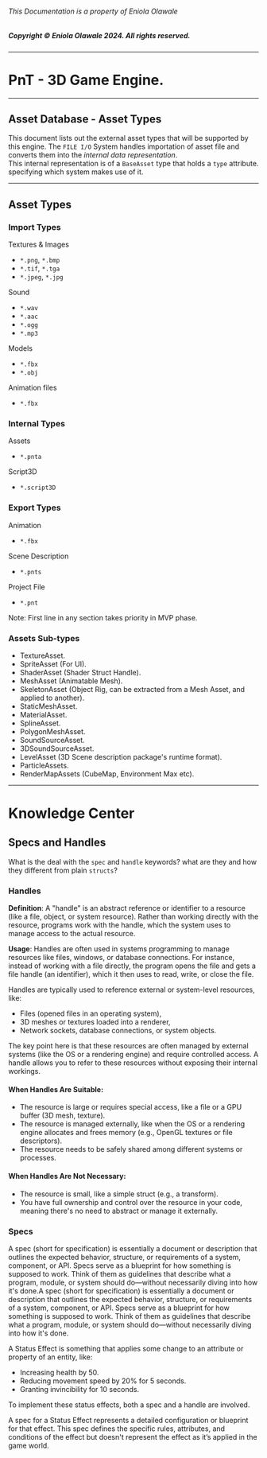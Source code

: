 ###### This Documentation is a property of Eniola Olawale
##### Copyright &copy; Eniola Olawale 2024. All rights reserved.

<hr>

# PnT - 3D Game Engine.
<hr>

## Asset Database - Asset Types
This document lists out the external asset types that will be supported by this engine.
The `FILE I/O` System handles importation of asset file and converts them into the _internal data representation_.  
This internal representation is of a `BaseAsset` type that holds a `type` attribute. specifying which system makes use of it.

<hr>

## Asset Types
### Import Types
Textures & Images
- `*.png`, `*.bmp`
- `*.tif`,  `*.tga`
- `*.jpeg`, `*.jpg`

Sound
- `*.wav`
- `*.aac`
- `*.ogg`
- `*.mp3`

Models
- `*.fbx` 
- `*.obj`

Animation files
- `*.fbx`

### Internal Types
Assets
- `*.pnta`

Script3D
- `*.script3D`

### Export Types
Animation
- `*.fbx`

Scene Description
- `*.pnts`

Project File
- `*.pnt`

Note: First line in any section takes priority in MVP phase.

### Assets Sub-types
- TextureAsset.
- SpriteAsset (For UI).
- ShaderAsset (Shader Struct Handle).
- MeshAsset (Animatable Mesh).
- SkeletonAsset (Object Rig, can be extracted from a Mesh Asset, and applied to another).
- StaticMeshAsset.
- MaterialAsset.
- SplineAsset.
- PolygonMeshAsset.
- SoundSourceAsset.
- 3DSoundSourceAsset.
- LevelAsset (3D Scene description package's runtime format).
- ParticleAssets.
- RenderMapAssets (CubeMap, Environment Max etc).

<hr>

# Knowledge Center
## Specs and Handles

What is the deal with the `spec` and `handle` keywords? what are they and how they different from plain `structs`?

### Handles

**Definition**: A "handle" is an abstract reference or identifier to a resource (like a file, object, or system resource). Rather than working directly with the resource, programs work with the handle, which the system uses to manage access to the actual resource.

**Usage**: Handles are often used in systems programming to manage resources like files, windows, or database connections. For instance, instead of working with a file directly, the program opens the file and gets a file handle (an identifier), which it then uses to read, write, or close the file.

Handles are typically used to reference external or system-level resources, like:
- Files (opened files in an operating system),
- 3D meshes or textures loaded into a renderer,
- Network sockets, database connections, or system objects.

The key point here is that these resources are often managed by external systems (like the OS or a rendering engine) and require controlled access. A handle allows you to refer to these resources without exposing their internal workings.

#### When Handles Are Suitable:
- The resource is large or requires special access, like a file or a GPU buffer (3D mesh, texture).
- The resource is managed externally, like when the OS or a rendering engine allocates and frees memory (e.g., OpenGL textures or file descriptors).
- The resource needs to be safely shared among different systems or processes.

#### When Handles Are Not Necessary:
- The resource is small, like a simple struct (e.g., a transform).
- You have full ownership and control over the resource in your code, meaning there's no need to abstract or manage it externally.

### Specs

A spec (short for specification) is essentially a document or description that outlines the expected behavior, structure, or requirements of a system, component, or API. Specs serve as a blueprint for how something is supposed to work. Think of them as guidelines that describe what a program, module, or system should do—without necessarily diving into how it's done.A spec (short for specification) is essentially a document or description that outlines the expected behavior, structure, or requirements of a system, component, or API. Specs serve as a blueprint for how something is supposed to work. Think of them as guidelines that describe what a program, module, or system should do—without necessarily diving into how it's done.

A Status Effect is something that applies some change to an attribute or property of an entity, like:

- Increasing health by 50.
- Reducing movement speed by 20% for 5 seconds.
- Granting invincibility for 10 seconds.

To implement these status effects, both a spec and a handle are involved.

A spec for a Status Effect represents a detailed configuration or blueprint for that effect. This spec defines the specific rules, attributes, and conditions of the effect but doesn't represent the effect as it’s applied in the game world.
